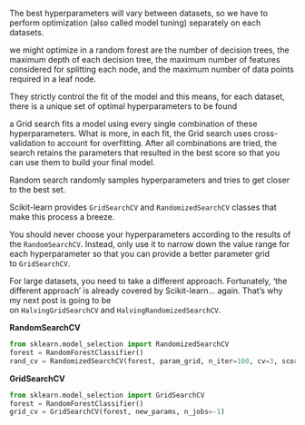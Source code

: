 The best hyperparameters will vary between datasets, so we have to perform optimization (also called model tuning) separately on each datasets.

we might optimize in a random forest are the number of decision trees, the maximum depth of each decision tree, the maximum number of features considered for splitting each node, and the maximum number of data points required in a leaf node.

They strictly control the fit of the model and this means, for each dataset, there is a unique set of optimal hyperparameters to be found

a Grid search fits a model using every single combination of these hyperparameters. What is more, in each fit, the Grid search uses cross-validation to account for overfitting. After all combinations are tried, the search retains the parameters that resulted in the best score so that you can use them to build your final model.

Random search randomly samples hyperparameters and tries to get closer to the best set.

Scikit-learn provides `GridSearchCV` and `RandomizedSearchCV` classes that make this process a breeze.

You should never choose your hyperparameters according to the results of the `RandomSearchCV`. Instead, only use it to narrow down the value range for each hyperparameter so that you can provide a better parameter grid to `GridSearchCV`.

For large datasets, you need to take a different approach. Fortunately, ‘the different approach’ is already covered by Scikit-learn… again. That’s why my next post is going to be on `HalvingGridSearchCV` and `HalvingRandomizedSearchCV`.

**RandomSearchCV**
```python
from sklearn.model_selection import RandomizedSearchCV
forest = RandomForestClassifier()
rand_cv = RandomizedSearchCV(forest, param_grid, n_iter=100, cv=3, scoring="accuracy", n_jobs=-1)
```

**GridSearchCV**
```python
from sklearn.model_selection import GridSearchCV
forest = RandomForestClassifier()
grid_cv = GridSearchCV(forest, new_params, n_jobs=-1)
```




